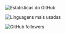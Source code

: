 ![Estatísticas do GitHub](https://github-readme-stats.vercel.app/api?username=GustaHz1&show_icons=true&theme=radical)

![Linguagens mais usadas](https://github-readme-stats.vercel.app/api/top-langs/?username=GustaHz1&layout=compact&theme=radical)

![GitHub followers](https://img.shields.io/github/followers/GustaHz1?style=social)




